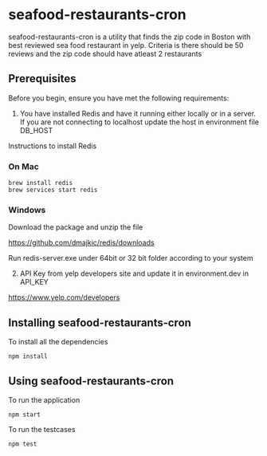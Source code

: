# seafood-restaurants-cron
seafood-restaurants-cron is a utility that finds the zip code in Boston with best reviewed sea food restaurant in yelp. Criteria is there should be 50 reviews and the zip code should have atleast 2 restaurants

## Prerequisites
Before you begin, ensure you have met the following requirements:
1) You have installed Redis and have it running either locally or in a server. If you are not connecting to localhost update the host in environment file DB_HOST

Instructions to install Redis

### On Mac

```
brew install redis
brew services start redis
```
### Windows

Download the package and unzip the file

https://github.com/dmajkic/redis/downloads

Run redis-server.exe under 64bit or 32 bit folder according to your system 

2) API Key from yelp developers site and update it in environment.dev in API_KEY

https://www.yelp.com/developers

## Installing seafood-restaurants-cron
To install all the dependencies

```
npm install
```

## Using seafood-restaurants-cron

To run the application
```
npm start
```
To run the testcases

```
npm test
```
